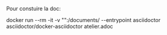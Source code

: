 Pour constuire la doc:

docker run --rm -it -v "<path to document folder>":/documents/ --entrypoint asciidoctor asciidoctor/docker-asciidoctor atelier.adoc
